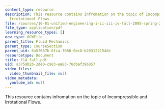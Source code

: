 ```yaml
---
content_type: resource
description: This resource contains infromation on the topic of Incompressible and
  Irrotational Flows.
file: /courses/16-01-unified-engineering-i-ii-iii-iv-fall-2005-spring-2006/a3759b2b2de0c983ea8378dbaf396057_f14_fall.pdf
file_type: application/pdf
learning_resource_types: []
ocw_type: OCWFile
parent_title: Fluid Mechanics
parent_type: CourseSection
parent_uid: 6a5f667b-6fca-f068-0ec8-b203122154de
resourcetype: Document
title: f14_fall.pdf
uid: a3759b2b-2de0-c983-ea83-78dbaf396057
video_files:
  video_thumbnail_file: null
video_metadata:
  youtube_id: null
---
```

This resource contains infromation on the topic of Incompressible and Irrotational Flows.


